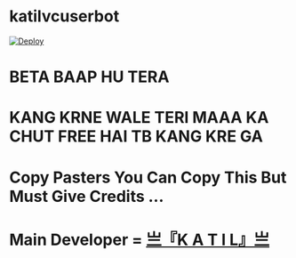 # katilvcuserbot


[![Deploy](https://www.herokucdn.com/deploy/button.svg)](https://heroku.com/deploy?template=https://github.com/Katilkunjan/katilvcuserbot)

 
# BETA BAAP HU TERA 
 
# KANG KRNE WALE TERI MAAA KA CHUT FREE HAI TB KANG KRE GA
 
# Copy Pasters You Can Copy This But Must Give Credits ...

#   Main Developer =  [ 亗『K A T I L』亗 ](https://t.me/TERA_BAAP_KATIL)


